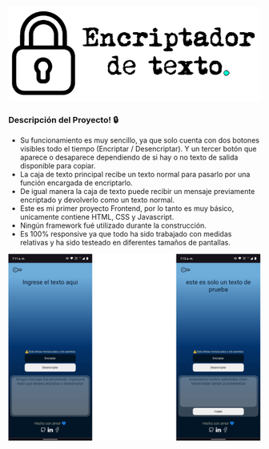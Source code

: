 <img src="./imagenes/tituloReadmeB.png">

### Descripción del Proyecto! 🔒

- Su funcionamiento es muy sencillo, ya que solo cuenta con dos botones visibles todo el tiempo (Encriptar / Desencriptar). Y un tercer botón que aparece o desaparece dependiendo de si hay o no texto de salida disponible para copiar.
- La caja de texto principal recibe un texto normal para pasarlo por una función encargada de encriptarlo.
- De igual manera la caja de texto puede recibir un mensaje previamente encriptado y devolverlo como un texto normal.
- Este es mi primer proyecto Frontend, por lo tanto es muy básico, unicamente contiene HTML, CSS y Javascript. 
- Ningún framework fué utilizado durante la construcción.
- Es 100% responsive ya que todo ha sido trabajado con medidas relativas y ha sido testeado en diferentes tamaños de pantallas.

<img src="./imagenes/capturas.png" alt="">

